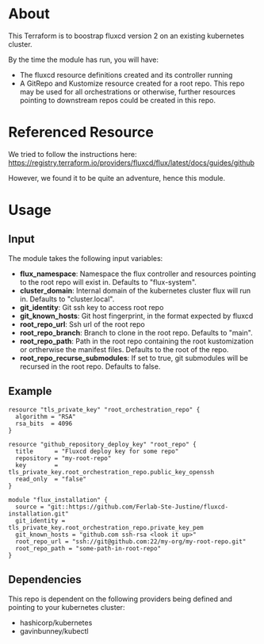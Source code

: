 # About

This Terraform is to boostrap fluxcd version 2 on an existing kubernetes cluster.

By the time the module has run, you will have:
- The fluxcd resource definitions created and its controller running
- A GitRepo and Kustomize resource created for a root repo. This repo may be used for all orchestrations or otherwise, further resources pointing to downstream repos could be created in this repo.

# Referenced Resource

We tried to follow the instructions here: https://registry.terraform.io/providers/fluxcd/flux/latest/docs/guides/github

However, we found it to be quite an adventure, hence this module.

# Usage

## Input

The module takes the following input variables:

- **flux_namespace**: Namespace the flux controller and resources pointing to the root repo will exist in. Defaults to "flux-system".
- **cluster_domain**: Internal domain of the kubernetes cluster flux will run in. Defaults to "cluster.local".
- **git_identity**: Git ssh key to access root repo
- **git_known_hosts**: Git host fingerprint, in the format expected by fluxcd
- **root_repo_url**: Ssh url of the root repo
- **root_repo_branch**: Branch to clone in the root repo. Defaults to "main".
- **root_repo_path**: Path in the root repo containing the root kustomization or ortherwise the manifest files. Defaults to the root of the repo.
- **root_repo_recurse_submodules**: If set to true, git submodules will be recursed in the root repo. Defaults to false.

## Example

```
resource "tls_private_key" "root_orchestration_repo" {
  algorithm = "RSA"
  rsa_bits  = 4096
}

resource "github_repository_deploy_key" "root_repo" {
  title      = "Fluxcd deploy key for some repo"
  repository = "my-root-repo"
  key        = tls_private_key.root_orchestration_repo.public_key_openssh
  read_only  = "false"
}

module "flux_installation" {
  source = "git::https://github.com/Ferlab-Ste-Justine/fluxcd-installation.git"
  git_identity = tls_private_key.root_orchestration_repo.private_key_pem
  git_known_hosts = "github.com ssh-rsa <look it up>"
  root_repo_url = "ssh://git@github.com:22/my-org/my-root-repo.git"
  root_repo_path = "some-path-in-root-repo"
}
```

## Dependencies

This repo is dependent on the following providers being defined and pointing to your kubernetes cluster:
- hashicorp/kubernetes
- gavinbunney/kubectl
